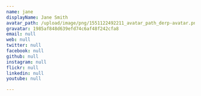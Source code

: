 ```yaml
---
name: jane
displayName: Jane Smith
avatar_path: /upload/image/png/1551122492211_avatar_path_derp-avatar.png
gravatar: 1985af848d639efd74c6af48f242cfa8
email: null
web: null
twitter: null
facebook: null
github: null
instagram: null
flickr: null
linkedin: null
youtube: null

---
```


